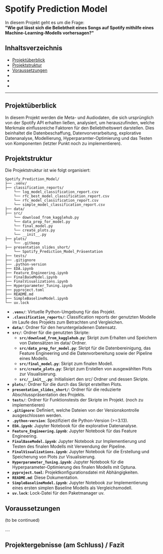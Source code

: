 # Spotify Prediction Model
In diesem Projekt geht es um die Frage:  
**"Wie gut lässt sich die Beliebtheit eines Songs auf Spotify mithilfe eines Machine-Learning-Modells vorhersagen?"** 

## Inhaltsverzeichnis
- [Projektüberblick](#projektüberblick)
- [Projektstruktur](#projektstruktur)
- [Voraussetzungen](#voraussetzungen)
- 
- 
-

---

## Projektüberblick
In diesem Projekt werden die Meta- und Audiodaten, die sich ursprünglich von der Spotify API erhalten ließen, analysiert, um herauszufinden, welche Merkmale einflussreiche Faktoren für den Beliebtheitswert darstellen. Dies beinhaltet die Datenbeschaffung, Datenvorverarbeitung, explorative Datenanalyse, Modellierung, Hyperparamter-Optimierung und das Testen von Komponenten (letzter Punkt noch zu implementieren).

## Projektstruktur
Die Projektstruktur ist wie folgt organisiert:

```
Spotify_Prediction_Model/
├── .venv/
├── classification_reports/
    └── log_model_classification_report.csv
    └── rfc_best_model_classification_report.csv
    └── rfc_model_classification_report.csv
    └── simple_model_classification_report.csv
├── data/
├── src/
    └── download_from_kagglehub.py
    └── data_prep_for_model.py
    └── final_model.py
    └── create_plots.py
    └── __init__.py
├── plots/
    └── .gitkeep
├── presentation_slides_short/
    └── Spotify_Prediction_Model_Präsentation
├── tests/
├── .gitignore
├── .python-version
├── EDA.ipynb
├── Feature_Engineering.ipynb
├── FinalBaseModel.ipynb
├── FinalVisualizations.ipynb
├── Hyperparameter_Tuning.ipynb
├── pyproject.toml
├── README.md
├── SimpleBaselineModel.ipynb
└── uv.lock
```

- **`.venv/`**: Virtuelle Python-Umgebung für das Projekt.
- **`.classification_reports/`**: Classification reports der genutzten Modelle im Laufe des Projekts zum Betrachten und Vergleichen.
- **`data/`**: Ordner für den heruntergeladenen Datensatz.
- **`src/`**: Ordner für die genutzten Skripte:
    - **`src/download_from_kagglehub.py`**: Skript zum Erhalten und Speichern von Datensätzen im data/ Ordner.
    - **`src/data_prep_for_model.py`**: Skript für die Datenbereinigung, das Feature Engineering und die Datenvorbereitung sowie der Pipeline eines Modells.
    - **`src/final_model.py`**: Skript zum finalen Modell.
    - **`src/create_plots.py`**: Skript zum Erstellen von ausgewählten Plots zur Visualisierung.
    - **`src/__init__.py`**: Initialisiert den src/ Ordner und dessen Skripte.
- **`plots/`**: Ordner für die durch das Skript erstellten Plots.
- **`presentation_slides_short/`**: Ordner für die reduzierte Abschlusspräsentation des Projekts.
- **`tests/`**: Ordner für Funktionstests der Skripte im Projekt. (noch zu implementieren)
- **`.gitignore`**: Definiert, welche Dateien von der Versionskontrolle ausgeschlossen werden.
- **`.python-version`**: Spezifiziert die Python-Version (>=3.13).
- **`EDA.ipynb`**: Jupyter Notebook für die explorative Datenanalyse.
- **`Feature_Engineering.ipynb`**: Jupyter Notebook für das Feature Engineering.
- **`FinalBaseModel.ipynb`**: Jupyter Notebook zur Implementierung und Testen des finalen Modells mit Verwendung der Pipeline.
- **`FinalVisualizations.ipynb`**: Jupyter Notebook für die Erstellung und Speicherung von Plots zur Visualisierung.
- **`Hyperparameter_Tuning.ipynb`**: Jupyter Notebook für die Hyperparameter-Optimierung des finalen Modells mit Optuna.
- **`pyproject.toml`**: Projektkonfigurationsdatei mit Abhängigkeiten.
- **`README.md`**: Diese Dokumentation.
- **`SimpleBaselineModel.ipynb`**: Jupyter Notebook zur Implementierung eines ersten simplen Baseline Modells als Vergleichsmodell.
- **`uv.lock`**: Lock-Datei für den Paketmanager uv.

## Voraussetzungen

(to be continued)



....

## Projektergebnisse (am Schluss) / Fazit
